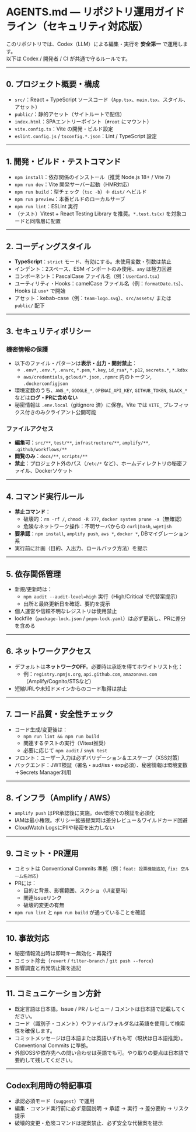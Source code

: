 # AGENTS.md — リポジトリ運用ガイドライン（セキュリティ対応版）

このリポジトリでは、Codex（LLM）による編集・実行を **安全第一** で運用します。  
以下は Codex / 開発者 / CI が共通で守るルールです。

---

## 0. プロジェクト概要・構成
- `src/`：React + TypeScript ソースコード（`App.tsx`、`main.tsx`、スタイル、アセット）
- `public/`：静的アセット（サイトルートで配信）
- `index.html`：SPAエントリーポイント（`#root` にマウント）
- `vite.config.ts`：Vite の開発・ビルド設定
- `eslint.config.js` / `tsconfig.*.json`：Lint / TypeScript 設定

---

## 1. 開発・ビルド・テストコマンド
- `npm install`：依存関係のインストール（推奨 Node.js 18+ / Vite 7）
- `npm run dev`：Vite 開発サーバー起動（HMR対応）
- `npm run build`：型チェック（`tsc -b`）＋ `dist/` へビルド
- `npm run preview`：本番ビルドのローカルサーブ
- `npm run lint`：ESLint 実行
- （テスト）Vitest + React Testing Library を推奨。`*.test.ts(x)` を対象コードと同階層に配置

---

## 2. コーディングスタイル
- **TypeScript**：`strict` モード、有効にする。未使用変数・引数は禁止
- インデント：2スペース、ESM インポートのみ使用、`any` は極力回避
- コンポーネント：PascalCase ファイル名（例：`UserCard.tsx`）
- ユーティリティ・Hooks：camelCase ファイル名（例：`formatDate.ts`）、Hooks は `use*` で開始
- アセット：kebab-case（例：`team-logo.svg`）、`src/assets/` または `public/` 配下

---

## 3. セキュリティポリシー
### 機密情報の保護
- 以下のファイル・パターンは**表示・出力・開封禁止**：
  - `.env*`, `.env.*`, `.envrc`, `*.pem`, `*.key`, `id_rsa*`, `*.p12`, `secrets.*`, `*.kdbx`
  - `aws/credentials`, `gcloud/*.json`, `.npmrc` 内のトークン, `.dockerconfigjson`
- 環境変数のうち、`AWS_*`, `GOOGLE_*`, `OPENAI_API_KEY`, `GITHUB_TOKEN`, `SLACK_*` などは**ログ・PRに含めない**
- 秘密情報は `.env.local`（gitignore 済）に保存。Vite では `VITE_` プレフィックス付きのみクライアント公開可能

### ファイルアクセス
- **編集可**：`src/**`, `test/**`, `infrastructure/**`, `amplify/**`, `.github/workflows/**`
- **閲覧のみ**：`docs/**`, `scripts/**`
- **禁止**：プロジェクト外のパス（`/etc/*` など）、ホームディレクトリの秘密ファイル、Dockerソケット

---

## 4. コマンド実行ルール
- **禁止コマンド**：
  - 破壊的：`rm -rf /`, `chmod -R 777`, `docker system prune -a`（無確認）
  - 危険なネットワーク操作：不明サーバからの `curl|bash`, `wget|sh`
- **要承認**：`npm install`, `amplify push`, `aws *`, `docker *`, DBマイグレーション系
- 実行前に計画（目的、入出力、ロールバック方法）を提示

---

## 5. 依存関係管理
- 新規/更新時は：
  - `npm audit --audit-level=high` 実行（High/Critical で代替案提示）
  - 出所と最終更新日を確認、要約を提示
- 個人運営や信頼不明なレジストリは使用禁止
- lockfile（`package-lock.json` / `pnpm-lock.yaml`）は必ず更新し、PRに差分を含める

---

## 6. ネットワークアクセス
- デフォルトは**ネットワークOFF**。必要時は承認を得てホワイトリスト化：
  - 例：`registry.npmjs.org`, `api.github.com`, `amazonaws.com`（Amplify/Cognito/STSなど）
- 短縮URLや未知ドメインからのコード取得は禁止

---

## 7. コード品質・安全性チェック
- コード生成/変更後は：
  - `npm run lint && npm run build`  
  - 関連するテストの実行（Vitest推奨）
  - 必要に応じて `npm audit` / `snyk test`
- フロント：ユーザー入力は必ずバリデーション＆エスケープ（XSS対策）
- バックエンド：JWT検証（署名・aud/iss・exp必須）、秘密情報は環境変数＋Secrets Manager利用

---

## 8. インフラ（Amplify / AWS）
- `amplify push` はPR承認後に実施。dev環境での検証を必須化
- IAMは最小権限。ポリシー拡張提案時は差分レビュー＆ワイルドカード回避
- CloudWatch LogsにPIIや秘密を出力しない

---

## 9. コミット・PR運用
- コミットは Conventional Commits 準拠（例：`feat: 投票機能追加`, `fix: 空ルーム名対応`）
- PRには：
  - 目的と背景、影響範囲、スクショ（UI変更時）
  - 関連Issueリンク
  - 破壊的変更の有無
- `npm run lint` と `npm run build` が通っていることを確認

---

## 10. 事故対応
- 秘密情報流出時は即時キー無効化・再発行
- コミット除去（`revert` / `filter-branch` / `git push --force`）
- 影響調査と再発防止策を追記

---

## 11. コミュニケーション方針
- 既定言語は日本語。Issue / PR / レビュー / コメントは日本語で記載してください。
- コード（識別子・コメント）やファイル/フォルダ名は英語を使用して検索性を確保します。
- コミットメッセージは日本語または英語いずれも可（現状は日本語推奨）。Conventional Commits に準拠。
- 外部OSSや依存先への問い合わせは英語でも可。やり取りの要点は日本語で要約して残してください。

---

## Codex利用時の特記事項
- 承認必須モード（`suggest`）で運用
- 編集・コマンド実行前に必ず意図説明 → 承認 → 実行 → 差分要約 → リスク提示
- 破壊的変更・危険コマンドは提案禁止、必ず安全な代替案を提示
